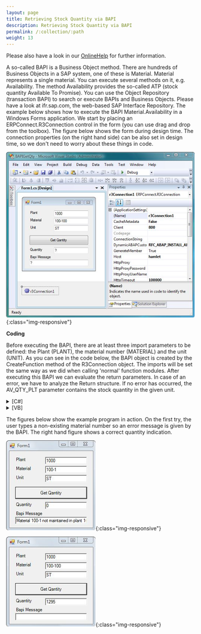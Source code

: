 ```yaml
---
layout: page
title: Retrieving Stock Quantity via BAPI
description: Retrieving Stock Quantity via BAPI
permalink: /:collection/:path
weight: 13
---
```


Please also have a look in our [OnlineHelp](https://help.theobald-software.com/en/) for further information.

A so-called BAPI is a Business Object method. There are hundreds of Business Objects in a SAP system, one of these is Material. Material represents a single material. You can execute several methods on it, e.g. Availability. The method Availability provides the so-called ATP (stock quantity Available To Promise). You can use the Object Repository (transaction BAPI) to search or execute BAPIs and Business Objects. Please have a look at ifr.sap.com, the web-based SAP Interface Repository. The example below shows how to execute the BAPI Material.Availability in a Windows Forms application. We start by placing an ERPConnect.R3Connection control in the form (you can use drag and drop from the toolbox). The figure below shows the form during design time. The connection properties (on the right hand side) can be also set in design time, so we don't need to worry about these things in code.

![BAPIStockQuan](/img/contents/BAPIStockQuan.jpg){:class="img-responsive"}

**Coding**

Before executing the BAPI, there are at least three import parameters to be defined: the Plant (PLANT), the material number (MATERIAL) and the unit (UNIT). As you can see in the code below, the BAPI object is created by the CreateFunction method of the R3Connection object. The imports will be set the same way as we did when calling 'normal' function modules. After executing this BAPI we can evaluate the return parameters. In case of an error, we have to analyze the Return structure. If no error has occurred, the AV_QTY_PLT parameter contains the stock quantity in the given unit.


<details>
<summary>[C#]</summary>
{% highlight csharp %}
private void button1_Click(object sender, System.EventArgs e)
        {
            try
            {
                r3Connection1.Open(false);
  
                // Create a Bapi object, fill parameters and execute
                RFCFunction f =
                    r3Connection1.CreateFunction("BAPI_MATERIAL_AVAILABILITY");
                f.Exports["PLANT"].ParamValue = textBox1.Text;
                f.Exports["MATERIAL"].ParamValue = textBox2.Text;
                f.Exports["UNIT"].ParamValue = textBox3.Text;
                f.Execut e();
  
                // Read the import structure RETURN to provide possible Messages
                RFCStructure BapiRet = f.Imports["RETURN"].ToStructure();
                textBox5.Text = BapiRet["MESSAGE"].ToString();
  
                // Fill textbox with stock quantity
                textBox4.Text = f.Imports["AV_QTY_PLT"].ToString();
            }
            catch (ERPException e1)
            { MessageBox.Show(e1.Message); }
        }
{% endhighlight %}
</details>

<details>
<summary>[VB]</summary>
{% highlight visualbasic %}
Private Sub button1_Click(ByVal sender As System.Object, ByVal e As System.EventArgs) Handles button1.Click
        Try
            r3Connection1.Open(False)
  
            ' Create a Bapi object, fill parameters and execute
            Dim f As RFCFunction= _
                     r3Connection1.CreateFunction("BAPI_MATERIAL_AVAILABILITY")
            f.Exports("PLANT").ParamValue = textBox1.Text
            f.Exports("MATERIAL").ParamValue = textBox2.Text
            f.Exports("UNIT").ParamValue = textBox3.Text
            f.Execut e()
  
            ' Read the import structure RETURN to provide possible Messages
            Dim BapiRet As RFCStructure = f.Imports("RETURN").ToStructure()
            textBox5.Text = BapiRet("MESSAGE").ToString()
  
            ' Fill textbox with stock quantity
            textBox4.Text = f.Imports("AV_QTY_PLT").ToString()
        Catch e1 As ERPException
            MessageBox.Show(e1.Message)
        End Try
    End Sub
{% endhighlight %}
</details>

The figures below show the example program in action. On the first try, the user types a non-existing material number so an error message is given by the BAPI. The right hand figure shows a correct quantity indication.

![ScreenshotBeispielBapi1](/img/contents/ScreenshotBeispielBapi1.jpg){:class="img-responsive"}

![ScreenshotBeispielBapi2](/img/contents/ScreenshotBeispielBapi2.jpg){:class="img-responsive"}
